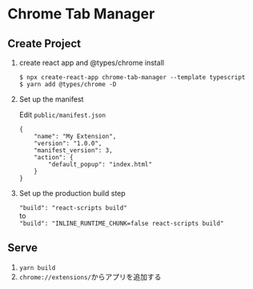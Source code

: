 # Chrome Tab Manager
## Create Project
1. create react app and @types/chrome install
    ```
    $ npx create-react-app chrome-tab-manager --template typescript
    $ yarn add @types/chrome -D
    ```
   
2. Set up the manifest
   
   Edit `public/manifest.json`
    ```example
    {
        "name": "My Extension",
        "version": "1.0.0",
        "manifest_version": 3,
        "action": {
            "default_popup": "index.html"
        }
    }
    ```

3. Set up the production build step
   
    `"build": "react-scripts build"`<br/>
   to<br/>
   `"build": "INLINE_RUNTIME_CHUNK=false react-scripts build"`

## Serve
1. `yarn build`
2. `chrome://extensions/`からアプリを追加する
